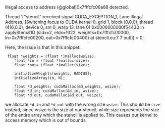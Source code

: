 Illegal access to address (@global)0x7fffcfc00a88 detected.

Thread 1 "stencil" received signal CUDA_EXCEPTION_1, Lane Illegal Address.
[Switching focus to CUDA kernel 0, grid 1, block (0,0,0), thread (416,0,0), device 0, sm 0, warp 13, lane 0]
0x0000000000f54430 in applyStencil1D (sIdx=2, eIdx=1022, weights=0x7fffcfc00000, in=0x7fffcfc00200, out=0x7fffcfc00400) at stencil.cu:7
7               out[i] = 0;


Here, the issue is that in this snippet:
```
 float *weights = (float *)malloc(wsize);
    float *in = (float *)malloc(size);
    float *out= (float *)malloc(size);

    initializeWeights(weights, RADIUS);
    initializeArray(in, N);

    float *d_weights; cudaMalloc(&d_weights, wsize);
    float *d_in; cudaMalloc(&d_in, wsize);
    float *d_out; cudaMalloc(&d_out, wsize);
```

we allocate `*d_in` and `*d_out` with the wrong size `wsize`. This should be `size` instead, since wsize is the size of our stencil, while size represents the size of the entire array which the stencil is applied to. This causes our kernel to access memory which is out of bounds.